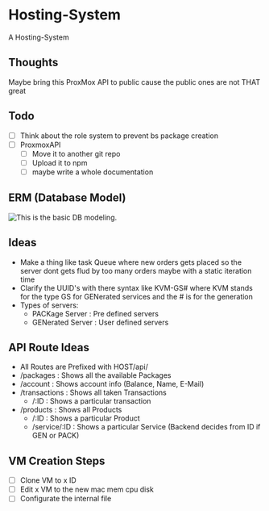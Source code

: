 # Hosting-System
A Hosting-System

## Thoughts
Maybe bring this ProxMox API to public cause the public ones are not THAT great 

## Todo
* [ ] Think about the role system to prevent bs package creation
* [ ] ProxmoxAPI
    * [ ] Move it to another git repo
    * [ ] Upload it to npm
    * [ ] maybe write a whole documentation

## ERM (Database Model)
![This is the basic DB modeling.](https://images.jodu555.de/0daf05971699fd394b1c9c632d7b8b2b.png "This is the db model till now.")

## Ideas
* Make a thing like task Queue where new orders gets placed so the server dont gets flud by too many orders 
    maybe with a static iteration time
* Clarify the UUID's with there syntax like KVM-GS# where KVM stands for the type GS for GENerated services and the # is for the generation
* Types of servers:
    * PACKage Server : Pre defined servers
    * GENerated Server : User defined servers 

## API Route Ideas
* All Routes are Prefixed with HOST/api/
* /packages : Shows all the available Packages
* /account : Shows account info (Balance, Name, E-Mail)
* /transactions : Shows all taken Transactions
    * /:ID : Shows a particular transaction
* /products : Shows all Products
    * /:ID : Shows a particular Product
    * /service/:ID : Shows a particular Service (Backend decides from ID if GEN or PACK)


## VM Creation Steps
* [ ] Clone VM to x ID
* [ ] Edit x VM to the new mac mem cpu disk
* [ ] Configurate the internal file
